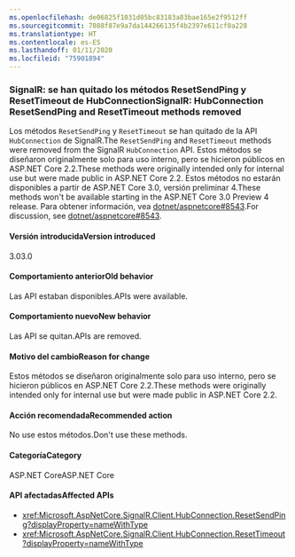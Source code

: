 ```yaml
---
ms.openlocfilehash: de06825f1031d05bc83183a83bae165e2f9512ff
ms.sourcegitcommit: 7088f87e9a7da144266135f4b2397e611cf0a228
ms.translationtype: HT
ms.contentlocale: es-ES
ms.lasthandoff: 01/11/2020
ms.locfileid: "75901894"
---
```

### <a name="signalr-hubconnection-resetsendping-and-resettimeout-methods-removed"></a><span data-ttu-id="1abd3-101">SignalR: se han quitado los métodos ResetSendPing y ResetTimeout de HubConnection</span><span class="sxs-lookup"><span data-stu-id="1abd3-101">SignalR: HubConnection ResetSendPing and ResetTimeout methods removed</span></span>

<span data-ttu-id="1abd3-102">Los métodos `ResetSendPing` y `ResetTimeout` se han quitado de la API `HubConnection` de SignalR.</span><span class="sxs-lookup"><span data-stu-id="1abd3-102">The `ResetSendPing` and `ResetTimeout` methods were removed from the SignalR `HubConnection` API.</span></span> <span data-ttu-id="1abd3-103">Estos métodos se diseñaron originalmente solo para uso interno, pero se hicieron públicos en ASP.NET Core 2.2.</span><span class="sxs-lookup"><span data-stu-id="1abd3-103">These methods were originally intended only for internal use but were made public in ASP.NET Core 2.2.</span></span> <span data-ttu-id="1abd3-104">Estos métodos no estarán disponibles a partir de ASP.NET Core 3.0, versión preliminar 4.</span><span class="sxs-lookup"><span data-stu-id="1abd3-104">These methods won't be available starting in the ASP.NET Core 3.0 Preview 4 release.</span></span> <span data-ttu-id="1abd3-105">Para obtener información, vea [dotnet/aspnetcore#8543](https://github.com/dotnet/aspnetcore/issues/8543).</span><span class="sxs-lookup"><span data-stu-id="1abd3-105">For discussion, see [dotnet/aspnetcore#8543](https://github.com/dotnet/aspnetcore/issues/8543).</span></span>

#### <a name="version-introduced"></a><span data-ttu-id="1abd3-106">Versión introducida</span><span class="sxs-lookup"><span data-stu-id="1abd3-106">Version introduced</span></span>

<span data-ttu-id="1abd3-107">3.0</span><span class="sxs-lookup"><span data-stu-id="1abd3-107">3.0</span></span>

#### <a name="old-behavior"></a><span data-ttu-id="1abd3-108">Comportamiento anterior</span><span class="sxs-lookup"><span data-stu-id="1abd3-108">Old behavior</span></span>

<span data-ttu-id="1abd3-109">Las API estaban disponibles.</span><span class="sxs-lookup"><span data-stu-id="1abd3-109">APIs were available.</span></span>

#### <a name="new-behavior"></a><span data-ttu-id="1abd3-110">Comportamiento nuevo</span><span class="sxs-lookup"><span data-stu-id="1abd3-110">New behavior</span></span>

<span data-ttu-id="1abd3-111">Las API se quitan.</span><span class="sxs-lookup"><span data-stu-id="1abd3-111">APIs are removed.</span></span>

#### <a name="reason-for-change"></a><span data-ttu-id="1abd3-112">Motivo del cambio</span><span class="sxs-lookup"><span data-stu-id="1abd3-112">Reason for change</span></span>

<span data-ttu-id="1abd3-113">Estos métodos se diseñaron originalmente solo para uso interno, pero se hicieron públicos en ASP.NET Core 2.2.</span><span class="sxs-lookup"><span data-stu-id="1abd3-113">These methods were originally intended only for internal use but were made public in ASP.NET Core 2.2.</span></span>

#### <a name="recommended-action"></a><span data-ttu-id="1abd3-114">Acción recomendada</span><span class="sxs-lookup"><span data-stu-id="1abd3-114">Recommended action</span></span>

<span data-ttu-id="1abd3-115">No use estos métodos.</span><span class="sxs-lookup"><span data-stu-id="1abd3-115">Don't use these methods.</span></span>

#### <a name="category"></a><span data-ttu-id="1abd3-116">Categoría</span><span class="sxs-lookup"><span data-stu-id="1abd3-116">Category</span></span>

<span data-ttu-id="1abd3-117">ASP.NET Core</span><span class="sxs-lookup"><span data-stu-id="1abd3-117">ASP.NET Core</span></span>

#### <a name="affected-apis"></a><span data-ttu-id="1abd3-118">API afectadas</span><span class="sxs-lookup"><span data-stu-id="1abd3-118">Affected APIs</span></span>

- <xref:Microsoft.AspNetCore.SignalR.Client.HubConnection.ResetSendPing?displayProperty=nameWithType>
- <xref:Microsoft.AspNetCore.SignalR.Client.HubConnection.ResetTimeout?displayProperty=nameWithType>

<!--

#### Affected APIs

- `M:Microsoft.AspNetCore.SignalR.Client.HubConnection.ResetSendPing`
- `M:Microsoft.AspNetCore.SignalR.Client.HubConnection.ResetTimeout`

-->
